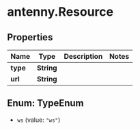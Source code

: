 # antenny.Resource

## Properties

Name | Type | Description | Notes
------------ | ------------- | ------------- | -------------
**type** | **String** |  | 
**url** | **String** |  | 



## Enum: TypeEnum


* `ws` (value: `"ws"`)




